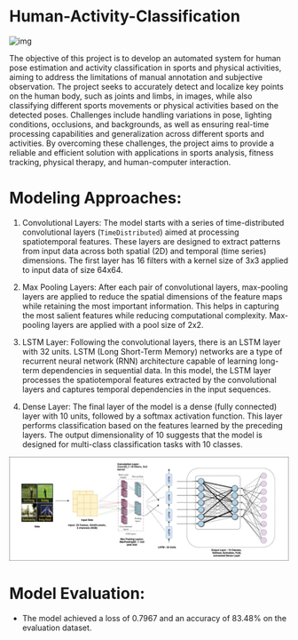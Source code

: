 # Human-Activity-Classification
![img](https://galliot.us/wp-content/uploads/2022/10/AI-powered-Fitness-Apps.jpg)


The objective of this project is to develop an automated system for human pose estimation and activity classification in sports and physical activities, aiming to address the limitations of manual annotation and subjective observation. The project seeks to accurately detect and localize key points on the human body, such as joints and limbs, in images, while also classifying different sports movements or physical activities based on the detected poses. Challenges include handling variations in pose, lighting conditions, occlusions, and backgrounds, as well as ensuring real-time processing capabilities and generalization across different sports and activities. By overcoming these challenges, the project aims to provide a reliable and efficient solution with applications in sports analysis, fitness tracking, physical therapy, and human-computer interaction.



# Modeling Approaches:

1. Convolutional Layers: The model starts with a series of time-distributed convolutional layers (`TimeDistributed`) aimed at processing spatiotemporal features. These layers are designed to extract patterns from input data across both spatial (2D) and temporal (time series) dimensions. The first layer has 16 filters with a kernel size of 3x3 applied to input data of size 64x64.

2. Max Pooling Layers: After each pair of convolutional layers, max-pooling layers are applied to reduce the spatial dimensions of the feature maps while retaining the most important information. This helps in capturing the most salient features while reducing computational complexity. Max-pooling layers are applied with a pool size of 2x2.

3. LSTM Layer: Following the convolutional layers, there is an LSTM layer with 32 units. LSTM (Long Short-Term Memory) networks are a type of recurrent neural network (RNN) architecture capable of learning long-term dependencies in sequential data. In this model, the LSTM layer processes the spatiotemporal features extracted by the convolutional layers and captures temporal dependencies in the input sequences.

4. Dense Layer: The final layer of the model is a dense (fully connected) layer with 10 units, followed by a softmax activation function. This layer performs classification based on the features learned by the preceding layers. The output dimensionality of 10 suggests that the model is designed for multi-class classification tasks with 10 classes.

![img](Model-Architecture.jpg)

# Model Evaluation:
- The model achieved a loss of 0.7967 and an accuracy of 83.48% on the evaluation dataset.

